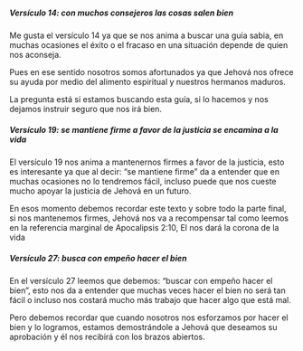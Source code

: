 ##### Versículo 14: con muchos consejeros las cosas salen bien
Me gusta el versículo 14 ya que se nos anima a buscar una guía sabia, en muchas ocasiones el éxito o el fracaso en una situación depende de quien nos aconseja. 

Pues en ese sentido nosotros somos afortunados ya que Jehová nos ofrece su ayuda por medio del alimento espiritual y nuestros hermanos maduros.

La pregunta está si estamos buscando esta guía, si lo hacemos y nos dejamos instruir seguro que nos irá bien.

##### Versículo 19: se mantiene firme a favor de la justicia se encamina a la vida
El versículo 19 nos anima a mantenernos firmes a favor de la justicia, esto es interesante ya que al decir: “se mantiene firme”  da a entender que en muchas ocasiones no lo tendremos fácil, incluso puede que nos cueste mucho apoyar la justicia de Jehová en un futuro.

En esos momento debemos recordar este texto y sobre todo la parte final, si nos mantenemos firmes, Jehová nos va a recompensar tal como leemos en la referencia marginal de Apocalipsis 2:10, El nos dará la corona de la vida

##### Versículo 27: busca con empeño hacer el bien
En el versículo 27 leemos que debemos: “buscar con empeño hacer el bien”, esto nos da a entender que muchas veces hacer el bien no será tan fácil o incluso nos costará mucho más trabajo que hacer algo que está mal.

Pero debemos recordar que cuando nosotros nos esforzamos por hacer el bien y lo logramos, estamos demostrándole a Jehová que deseamos su aprobación y él nos recibirá con los brazos abiertos.